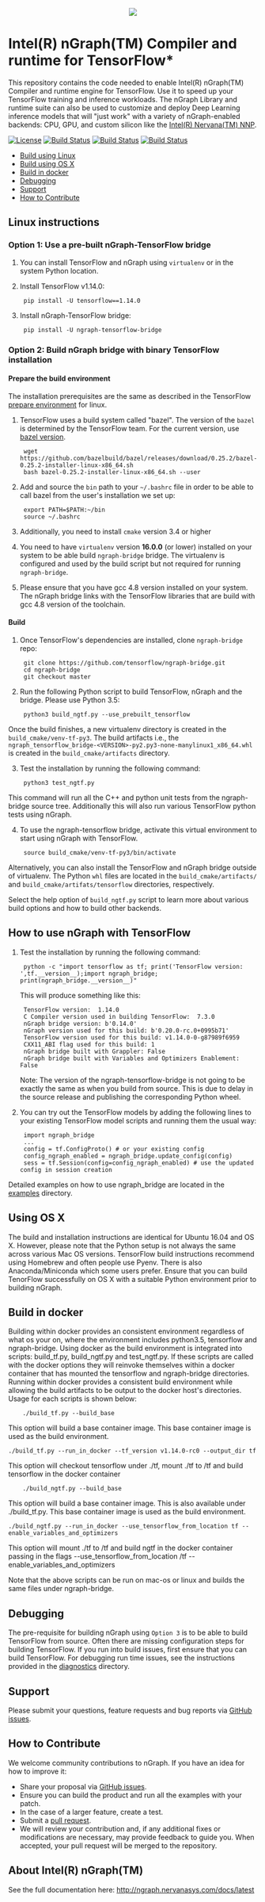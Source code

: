 
<p align="center">
  <img src="images/ngraph-logo.png">
</p>

# Intel(R) nGraph(TM) Compiler and runtime for TensorFlow*

This repository contains the code needed to enable Intel(R) nGraph(TM) Compiler and 
runtime engine for TensorFlow. Use it to speed up your TensorFlow training and 
inference workloads. The nGraph Library and runtime suite can also be used to 
customize and deploy Deep Learning inference models that will "just work" with 
a variety of nGraph-enabled backends: CPU, GPU, and custom silicon like the 
[Intel(R) Nervana(TM) NNP](https://itpeernetwork.intel.com/inteldcisummit-artificial-intelligence/).

[![License](https://img.shields.io/badge/License-Apache%202.0-blue.svg)](https://github.com/tensorflow/ngraph-bridge/blob/master/LICENSE)
[![Build Status](https://badge.buildkite.com/180bbf814f1a884219849b4838cbda5fa1e03715e494185be3.svg?branch=master)](https://buildkite.com/ngraph/ngtf-cpu-ubuntu)
[![Build Status](https://badge.buildkite.com/ae8d39ef4a18eb238b58ab0637fb97e85b86e85822a08b96d1.svg?branch=master)](https://buildkite.com/ngraph/ngtf-cpu-centos)
[![Build Status](https://badge.buildkite.com/0aeaff43e378d387a160d30083f203f7147f010e3fb15b01d1.svg?branch=master)](https://buildkite.com/ngraph/ngtf-cpu-ubuntu-binary-tf)

*   [Build using Linux](#linux-instructions)
*   [Build using OS X](#using-os-x)
*   [Build in docker](#build-in-docker)
*   [Debugging](#debugging)
*   [Support](#support)
*   [How to Contribute](#how-to-contribute)


## Linux instructions


### Option 1: Use a pre-built nGraph-TensorFlow bridge 

1. You can install TensorFlow and nGraph using `virtualenv` or in the system Python location. 

2. Install TensorFlow v1.14.0:

        pip install -U tensorflow==1.14.0

3. Install nGraph-TensorFlow bridge:

        pip install -U ngraph-tensorflow-bridge
   
### Option 2: Build nGraph bridge with binary TensorFlow installation

#### Prepare the build environment

The installation prerequisites are the same as described in the TensorFlow 
[prepare environment] for linux.

1. TensorFlow uses a build system called "bazel". The version of the `bazel` is determined by the TensorFlow team. For the current version, use [bazel version].

        wget https://github.com/bazelbuild/bazel/releases/download/0.25.2/bazel-0.25.2-installer-linux-x86_64.sh      
        bash bazel-0.25.2-installer-linux-x86_64.sh --user

2. Add and source the ``bin`` path to your ``~/.bashrc`` file in order to be 
   able to call bazel from the user's installation we set up:

        export PATH=$PATH:~/bin
        source ~/.bashrc   

3. Additionally, you need to install `cmake` version 3.4 or higher

4. You need to have `virtualenv` version **16.0.0** (or lower) installed on your system to be able build `ngraph-bridge` bridge. The virtualenv is configured and used by the build script but not required for running `ngraph-bridge`. 

2. Please ensure that you have gcc 4.8 version installed on your system. The nGraph bridge links with the TensorFlow libraries that are build with gcc 4.8 version of the toolchain. 

#### Build 

1. Once TensorFlow's dependencies are installed, clone `ngraph-bridge` repo:

        git clone https://github.com/tensorflow/ngraph-bridge.git
        cd ngraph-bridge
        git checkout master

   
2. Run the following Python script to build TensorFlow, nGraph and the bridge. Please use Python 3.5:

        python3 build_ngtf.py --use_prebuilt_tensorflow

Once the build finishes, a new virtualenv directory is created in the `build_cmake/venv-tf-py3`. The build artifacts i.e., the `ngraph_tensorflow_bridge-<VERSION>-py2.py3-none-manylinux1_x86_64.whl` is created in the `build_cmake/artifacts` directory. 

3. Test the installation by running the following command:
      
        python3 test_ngtf.py

This command will run all the C++ and python unit tests from the ngraph-bridge source tree. Additionally this will also run various TensorFlow python tests using nGraph.

4. To use the ngraph-tensorflow bridge, activate this virtual environment to start using nGraph with TensorFlow. 

        source build_cmake/venv-tf-py3/bin/activate
 
Alternatively, you can also install the TensorFlow and nGraph bridge outside of virtualenv. The Python `whl` files are located in the `build_cmake/artifacts/` and `build_cmake/artifats/tensorflow` directories, respectively. 

Select the help option of `build_ngtf.py` script to learn more about various build options and how to build other backends. 

## How to use nGraph with TensorFlow

1. Test the installation by running the following command:

        python -c "import tensorflow as tf; print('TensorFlow version: ',tf.__version__);import ngraph_bridge; print(ngraph_bridge.__version__)"

   This will produce something like this:

        TensorFlow version:  1.14.0
        C Compiler version used in building TensorFlow:  7.3.0
        nGraph bridge version: b'0.14.0'
        nGraph version used for this build: b'0.20.0-rc.0+0995b71'
        TensorFlow version used for this build: v1.14.0-0-g87989f6959
        CXX11_ABI flag used for this build: 1
        nGraph bridge built with Grappler: False
        nGraph bridge built with Variables and Optimizers Enablement: False

    Note: The version of the ngraph-tensorflow-bridge is not going to be exactly the same as when you build from source. This is due to delay in the source release and publishing the corresponding Python wheel. 

2. You can try out the TensorFlow models by adding the following lines to your existing TensorFlow model scripts and running them the usual way:

        import ngraph_bridge
        ...
        config = tf.ConfigProto() # or your existing config
        config_ngraph_enabled = ngraph_bridge.update_config(config)
        sess = tf.Session(config=config_ngraph_enabled) # use the updated config in session creation

Detailed examples on how to use ngraph_bridge are located in the [examples] directory.

## Using OS X 

The build and installation instructions are identical for Ubuntu 16.04 and OS X. However, please
note that the Python setup is not always the same across various Mac OS versions. TensorFlow build
instructions recommend using Homebrew and often people use Pyenv. There is also Anaconda/Miniconda 
which some users prefer. Ensure that you can build TenorFlow successfully on OS X with a suitable 
Python environment prior to building nGraph.  

## Build in docker

Building within docker provides an consistent environment regardless of what os your on, where the environment includes python3.5, tensorflow and ngraph-bridge. Using docker as the build environment is integrated into scripts: build_tf.py, build_ngtf.py and test_ngtf.py. If these scripts are called with the docker options they will reinvoke themselves within a docker container that has mounted the tensorflow and ngraph-bridge directories. Running within docker provides a consistent build environment while allowing the build artifacts to be output to the docker host's directories. Usage for each scripts is shown below:

        ./build_tf.py --build_base

This option will build a base container image. This base container image is used as the build environment.

	./build_tf.py --run_in_docker --tf_version v1.14.0-rc0 --output_dir tf

This option will checkout tensorflow under ./tf, mount ./tf to /tf and build tensorflow in the docker container

        ./build_ngtf.py --build_base

This option will build a base container image. This is also available under ./build_tf.py. This base container image is used as the build environment.

	./build_ngtf.py --run_in_docker --use_tensorflow_from_location tf --enable_variables_and_optimizers

This option will mount ./tf to /tf and build ngtf in the docker container passing in the flags --use_tensorflow_from_location /tf --enable_variables_and_optimizers

Note that the above scripts can be run on mac-os or linux and builds the same files under ngraph-bridge.

## Debugging

The pre-requisite for building nGraph using `Option 3` is to be able to build TensorFlow from source. Often there are missing configuration steps for building TensorFlow. If you run into build issues, first ensure that you can build TensorFlow. For debugging run time issues, see the instructions provided in the [diagnostics] directory.

## Support

Please submit your questions, feature requests and bug reports via [GitHub issues].

## How to Contribute

We welcome community contributions to nGraph. If you have an idea for how to 
improve it:

* Share your proposal via [GitHub issues].
* Ensure you can build the product and run all the examples with your patch.
* In the case of a larger feature, create a test.
* Submit a [pull request].
* We will review your contribution and, if any additional fixes or
  modifications are necessary, may provide feedback to guide you. When
  accepted, your pull request will be merged to the repository.


## About Intel(R) nGraph(TM)

See the full documentation here:  <http://ngraph.nervanasys.com/docs/latest>


[linux-based install instructions on the TensorFlow website]:https://www.tensorflow.org/install/install_linux
[tensorflow]:https://github.com/tensorflow/tensorflow.git
[open-source C++ library, compiler and runtime]: http://ngraph.nervanasys.com/docs/latest/
[DSO]:http://csweb.cs.wfu.edu/~torgerse/Kokua/More_SGI/007-2360-010/sgi_html/ch03.html
[Github issues]: https://github.com/tensorflow/ngraph-bridge/issues
[pull request]: https://github.com/tensorflow/ngraph-bridge/pulls
[bazel version]: https://github.com/bazelbuild/bazel/releases/tag/0.25.2
[prepare environment]: https://www.tensorflow.org/install/install_sources#prepare_environment_for_linux
[diagnostics]:diagnostics/README.md
[examples]:examples/README.md
[ops]:http://ngraph.nervanasys.com/docs/latest/ops/index.html
[nGraph]:https://github.com/NervanaSystems/ngraph 
[ngraph-bridge]:https://github.com/tensorflow/ngraph-bridge.git 
 
